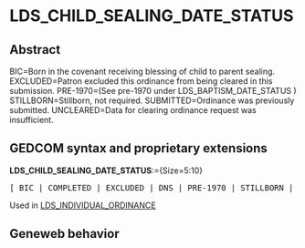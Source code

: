 ﻿<!-- licence GPL V2, cf https://github.com/TitiFix/geneweb -->
# LDS_CHILD_SEALING_DATE_STATUS
## Abstract
BIC=Born in the covenant receiving blessing of child to parent sealing.
EXCLUDED=Patron excluded this ordinance from being cleared in this submission.
PRE-1970=(See pre-1970 under LDS_BAPTISM_DATE_STATUS )
STILLBORN=Stillborn, not required.
SUBMITTED=Ordinance was previously submitted.
UNCLEARED=Data for clearing ordinance request was insufficient.


## GEDCOM syntax and proprietary extensions

**LDS_CHILD_SEALING_DATE_STATUS**:={Size=5:10}
<pre>
[ BIC | COMPLETED | EXCLUDED | DNS | PRE-1970 | STILLBORN | SUBMITTED | UNCLEARED ]
</pre>
Used in <a href=Ged.LDS_INDIVIDUAL_ORDINANCE.md>LDS_INDIVIDUAL_ORDINANCE</a><br />


## Geneweb behavior


